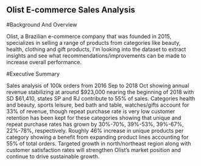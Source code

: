 ## Olist E-commerce Sales Analysis

#Background And Overview

Olist, a Brazilian e-commerce company that was founded in 2015, specializes in selling a
range of products from categories like beauty, health, clothing and gift products, I'm
looking into the dataset to extract insights and see what recommendations/improvements
can be made to increase overall performance.

#Executive Summary

Sales analysis of 100k orders from 2016 Sep to 2018 Oct showing annual revenue stabilizing at around $923,000 nearing the beginning of 2018 with SD $61,410, states SP and RJ contribute to 55% of sales. Categories health and beauty, sports leisure, bed bath and table, watches/gifts account for 33% of revenue, though repeat purchase rate is very low customer retention has been kept for these categories showing that unique and repeat purchase rates has grown by 30%-70%, 39%-53%, 39%-67%, 22%-78%, respectively. Roughly 46% increase in unique products per category showing a benefit from expanding product lines accounting for 55% of total orders. Targeted growth in north/northeast region along with customer satisfaction rates will strengthen Olist’s market position and continue to drive sustainable growth.
